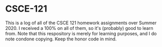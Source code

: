 # CSCE-121
This is a log of all of the CSCE 121 homework assignments over Summer 2020. I received a 100% on all of them, so it's (probably) good to learn from.
Note that this respository is merely for learning purposes, and I do note condone copying. 
Keep the honor code in mind. 
